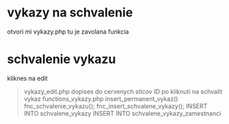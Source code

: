 # vykazy na schvalenie
otvori mi vykazy.php
tu je zavolana funkcia
<?php findAllVykazyNaSchvalenie(); ?>


# schvalenie vykazu
kliknes na edit
> vykazy_edit.php
dopises do cervenych stlcov ID
po kliknuti na schvalit vykaz
>functions_vykazy.php
    insert_permanent_vykaz()
        fnc_schvalenie_vykazu();
            fnc_insert_schvalene_vykazy();
                INSERT INTO schvalene_vykazy
                INSERT INTO schvalene_vykazy_zamestnanci
